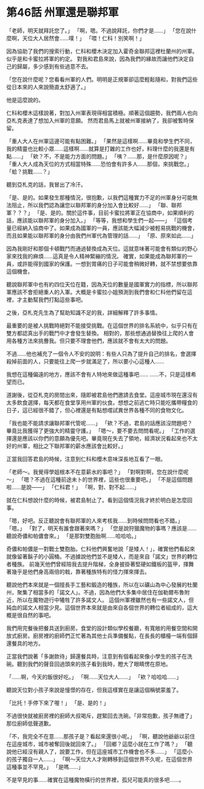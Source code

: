 # 第46話 州軍還是聯邦軍

「老師，明天就拜託您了。」
「啊，嗯。不過說拜託，你們才是……」
「您在說什麼啊，天位大人居然會……噗！」
「喂！仁科！別笑啊！」

因為協助了我們的搜索行動，仁科和櫻木決定加入霍奇金聯邦這裡杜蘭州的州軍。似乎是和卡蜜拉將軍的約定。
對我和君島來說，因為我們的緣故而讓他們決定自己的歸屬，多少感到有些過意不去。

「您在說什麼呢？您看看州軍的人們。明明是正規軍卻這麼輕鬆隨和，對我們這些從日本來的人來說簡直太舒適了。」

他是這麼說的。

仁科和櫻木這樣說著，對加入州軍表現得相當積極。順著這個趨勢，我們兩人也向亞札克表達了想加入州軍的意願。
然而君島馬上就被州軍接納了，我卻被暫時保留。

「重人大人在州軍這邊可能有點困難。」
「果然是這樣啊……畢竟和學生們不同，我的精靈也比較小眾……這樣啊……就算是打雜的工作也好，料理什麼的我還是有點……」
「欸？不，不是能力方面的問題。」
「咦？……那，是什麼原因呢？」
「重人大人成為天位的方式相當特殊……恐怕會有許多人……那個，來挑戰您。」
「蛤？挑戰……？」

聽到亞札克的話，我冒出了冷汗。

「是、是的。如果發生那種情況，很抱歉，以我們這種實力不足的州軍身分可能無法阻止，所以我們認為讓您以聯邦軍的身分加入會比較好……」
「聯、聯邦軍？？？」
「是、是的。關於這件事，目前卡蜜拉將軍正在協商中，如果順利的話，應該能以聯邦軍的身分加入。」
「等等，我想和學生們一起——」
「這個考量已經納入協商中了。如果成為國軍的一員，應該能大幅減少被輕易挑戰的機會，而且如果能以聯邦軍的身分由我們州軍代為管理的話……」
「原、原來如此……」

因為我剛好和那個卡頓戰鬥而通過替換成為天位。這就意味著可能會有類似的野心家來找我的麻煩……這真是令人精神緊繃的情況。
確實，如果能成為聯邦軍的一員，或許能得到國家的保護。一想到胃痛的日子可能會稍微好轉，就不禁想要依靠這個機會。

聽說聯邦軍中也有約四位天位在籍，因為天位的數量是國軍實力的指標，所以聯邦軍應該不會拒絕重人的入軍。大概是卡蜜拉小姐預測到我們會和仁科他們留在這裡，才主動幫我們打點這些事吧。

之後，亞札克先生為了幫助知識不足的我，詳細解釋了許多事情。

最重要的是被人挑戰時絕對不能接受挑戰。在這個世界的排名系統中，似乎只有在雙方都認真出手的戰鬥中才會發生替換。
相對的，那些想通過替換往上爬的人會用各種方法來挑釁我。但只要不理會他們，應該就不會有太大的問題。

不過……他也補充了一個令人不安的說明：有些人只為了提升自己的排名，會選擇殺掉前面的人，只要能往上爬一步就滿足了，所以要小心這種人……

我想在這種偏遠的地方，應該不會有人特地來做這種事吧……
……不，只是這樣希望而已。

道謝後，從亞札克的房間出來，隨即被君島他們邀請去食堂。這座城市現在還沒有太多飲食選擇，每天都在食堂享用州軍的伙食。想想之前逃亡時只能吃攜帶糧食的日子，這已經很不錯了，但心裡還是有點想嚐試異世界各種不同的食物文化。

「我也能不能請求讓聯邦軍代管呢……」
「欸？不過，君島的話應該沒問題吧？畢竟比我獲得了更強大的精靈守護。」
「嗯～，要不要去問問看呢。」
「工作的選擇還是應該以你們的意願為優先吧。畢竟現在失去了領地，經濟狀況看起來也不太好的州軍，相比之下聯邦軍的薪水應該會比較好。」

正當我回答君島的時候，注意到仁科和櫻木意味深長地互看了一眼。

「老師～。我覺得學姐根本不在意薪水的事吧？」
「對啊對啊，您在說什麼呢～」
「嗯？不過在這種前途未卜的世界裡，這些也很重要吧。」
「不是這個問題啦……是說——」
「仁科君！」
「啊，對、對不起……」

就在仁科想說什麼的時候，被君島制止了。看到這個情況我才終於明白是怎麼回事。

「嗯，好吧。反正聽說會有聯邦軍的人來考核我……到時候問問看也不錯。」
「嗯。」
「對了，明天有誰會跟著來嗎？」
「您是說狩獵魔物的事嗎？應該是……聽說奇儂和帕儂會來。」
「是那對雙胞胎啊……哈哈哈。」

奇儂和帕儂是一對戰士雙胞胎。仁科他們興奮地說「是矮人！」，確實他們看起來就像留著鬍子的小圓桶。不過據說他們並不是矮人，而是來自「諾文」世界的轉位者種族。
前幾天他們曾經陪我去提升階梯，全身披掛著堅硬如鐵板的盔甲，揮舞著幾乎是他們身高兩倍的戟，靠著種族特有的怪力揮來揮去。

聽說他們本來就是一個擅長手工藝和鍛造的種族，所以在以礦山為中心發展的杜蘭州，聚集了相當多的「諾文人」。不過，因為他們大多集中居住在伽勒爾布魯附近，所以在魔物遊行中犧牲了許多諾文人。
這個州軍裡雖然也有一些諾文人，但純血的諾文人相當少見。這個世界本來就是由來自各個世界的轉位者組成的，這大概是很自然的事吧。

我們用完餐後把餐具送到廚房。食堂的設計類似學校餐廳，有寬敞的用餐空間和開放式廚房。廚房裡的廚師們正忙著為其他士兵準備餐點，在長長的櫃檯一端有個歸還餐具的地方。

正當我們說著「多謝款待」歸還餐具時，注意到有個看起來像小學生的孩子在洗碗。聽到我們的聲音回過頭來的孩子看到我時，瞪大了眼睛愣在原地。

「……啊，今天的飯很好吃。」
「啊……天位大人……」
「欸？哈哈哈……」

聽說天位對小孩子來說是憧憬的存在，但我這樣實在是讓這個稱號蒙羞了。

「比托！手停下來了喔！」
「是、是的！」

不過很快就被廚房裡的廚師大叔喝斥，趕緊回去洗碗。「非常抱歉，孩子無禮了」那位廚師低聲道歉。

「不，我完全不在意……那孩子是？看起來還很小呢。」
「啊，聽說他爺爺以前住在這座城市，城市被奪回後就回來了。」
「回鄉？這麼小就在工作了嗎？」
「聽說他已經沒有親人了，說要工作，但在這座城市工作機會也不多……」
「這麼小的孩子獨自一人……」
「啊～天位大人才剛轉移到這個世界不久呢，在這個世界這種事並不罕見。」
「是嗎……」

不是罕見的事……確實在這種魔物橫行的世界裡，孤兒可能真的很多吧……。
